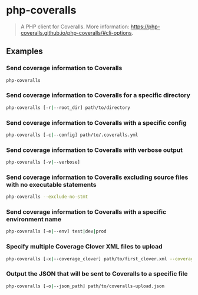 # php-coveralls

> A PHP client for Coveralls. More information: <https://php-coveralls.github.io/php-coveralls/#cli-options>.

## Examples

### Send coverage information to Coveralls

```bash
php-coveralls
```

### Send coverage information to Coveralls for a specific directory

```bash
php-coveralls [-r|--root_dir] path/to/directory
```

### Send coverage information to Coveralls with a specific config

```bash
php-coveralls [-c|--config] path/to/.coveralls.yml
```

### Send coverage information to Coveralls with verbose output

```bash
php-coveralls [-v|--verbose]
```

### Send coverage information to Coveralls excluding source files with no executable statements

```bash
php-coveralls --exclude-no-stmt
```

### Send coverage information to Coveralls with a specific environment name

```bash
php-coveralls [-e|--env] test|dev|prod
```

### Specify multiple Coverage Clover XML files to upload

```bash
php-coveralls [-x|--coverage_clover] path/to/first_clover.xml --coverage_clover path/to/second_clover.xml
```

### Output the JSON that will be sent to Coveralls to a specific file

```bash
php-coveralls [-o|--json_path] path/to/coveralls-upload.json
```
